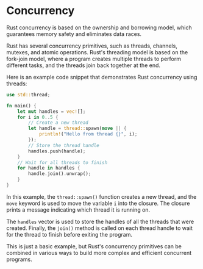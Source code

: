 # Concurrency

Rust concurrency is based on the ownership and borrowing model, which guarantees memory safety and eliminates data races.

Rust has several concurrency primitives, such as threads, channels, mutexes, and atomic operations. Rust's threading model is based on the fork-join model, where a program creates multiple threads to perform different tasks, and the threads join back together at the end.

Here is an example code snippet that demonstrates Rust concurrency using threads:

```rust
use std::thread;

fn main() {
    let mut handles = vec![];
    for i in 0..5 {
        // Create a new thread
        let handle = thread::spawn(move || {
            println!("Hello from thread {}", i);
        });
        // Store the thread handle
        handles.push(handle);
    }
    // Wait for all threads to finish
    for handle in handles {
        handle.join().unwrap();
    }
}
```

In this example, the `thread::spawn()` function creates a new thread, and the `move` keyword is used to move the variable `i` into the closure. The closure prints a message indicating which thread it is running on.

The `handles` vector is used to store the handles of all the threads that were created. Finally, the `join()` method is called on each thread handle to wait for the thread to finish before exiting the program.

This is just a basic example, but Rust's concurrency primitives can be combined in various ways to build more complex and efficient concurrent programs.
